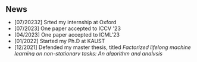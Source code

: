 <h1 id="news"></h1>

<h2 style="margin: 60px 0px 10px;">News</h2>

<style>
  #scrollableDiv {
    min-height: 100px;
    height: 100px;
    overflow-y: hidden;
    opacity: 1;
    transition: height 0.5s ease-in-out, opacity 0.5s ease-in-out;
  }
</style>

<ul id="scrollableDiv" onmouseover="showScrollbar()" onmouseout="hideScrollbar()">
  <li>[07/20232] Srted my internship at Oxford</li>
  <li>[07/2023] One paper accepted to ICCV '23</li>
  <li>[04/2023] One paper accepted to ICML'23</li>
  <li>[01/2022] Started my Ph.D at KAUST</li>
  <li>[12/2021] Defended my master thesis, titled <em>Factorized lifelong machine learning on non-stationary tasks: An algorithm and analysis</em></li>
</ul>

<p></p>
<script>
  function showScrollbar() {
    var div = document.getElementById('scrollableDiv');
    div.style.height = div.scrollHeight + 'px';
    div.style.opacity = 1;
  }
  function hideScrollbar() {
    var div = document.getElementById('scrollableDiv');
    div.style.height = '100px';
    div.style.opacity = 1;
  }
</script>